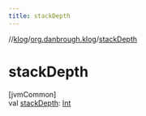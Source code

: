 ```yaml
---
title: stackDepth
---
```

//[klog](../../index.html)/[org.danbrough.klog](index.html)/[stackDepth](stack-depth.html)



# stackDepth



[jvmCommon]\
val [stackDepth](stack-depth.html): [Int](https://kotlinlang.org/api/latest/jvm/stdlib/kotlin/-int/index.html)




